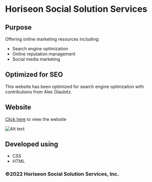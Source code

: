 # Horiseon Social Solution Services

## Purpose
Offering online marketing resources including:
* Search engine optimization
* Online reputation management
* Social media marketing

## Optimized for SEO
This website has been optimized for search engine optimzation with contributions from Alex Glaubitz.

## Website
[Click here](https://qlaub.github.io/Horiseon-Code-Refactor/) to view the website

![Alt text](/assets/images/screenshot.gif?raw=true "Website preview GIF")

## Developed using
* CSS
* HTML

### ©️2022 Horiseon Social Solution Services, Inc.